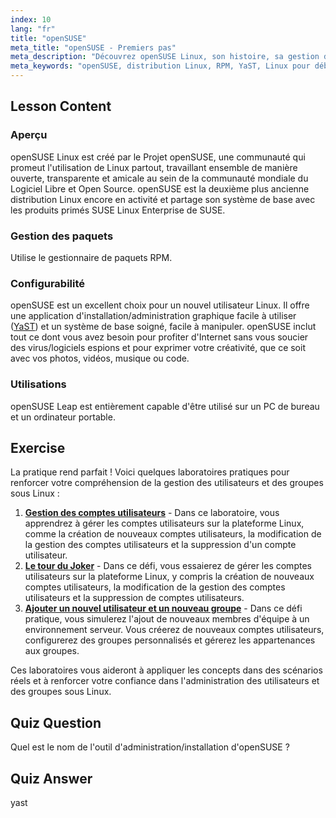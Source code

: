 ```yaml
---
index: 10
lang: "fr"
title: "openSUSE"
meta_title: "openSUSE - Premiers pas"
meta_description: "Découvrez openSUSE Linux, son histoire, sa gestion de paquets (RPM) et sa configurabilité avec YaST. Découvrez pourquoi openSUSE est excellent pour les débutants."
meta_keywords: "openSUSE, distribution Linux, RPM, YaST, Linux pour débutants, tutoriel openSUSE, guide Linux"
---
```


## Lesson Content

### Aperçu

openSUSE Linux est créé par le Projet openSUSE, une communauté qui promeut l'utilisation de Linux partout, travaillant ensemble de manière ouverte, transparente et amicale au sein de la communauté mondiale du Logiciel Libre et Open Source. openSUSE est la deuxième plus ancienne distribution Linux encore en activité et partage son système de base avec les produits primés SUSE Linux Enterprise de SUSE.

### Gestion des paquets

Utilise le gestionnaire de paquets RPM.

### Configurabilité

openSUSE est un excellent choix pour un nouvel utilisateur Linux. Il offre une application d'installation/administration graphique facile à utiliser ([YaST](http://yast.github.io/)) et un système de base soigné, facile à manipuler. openSUSE inclut tout ce dont vous avez besoin pour profiter d'Internet sans vous soucier des virus/logiciels espions et pour exprimer votre créativité, que ce soit avec vos photos, vidéos, musique ou code.

### Utilisations

openSUSE Leap est entièrement capable d'être utilisé sur un PC de bureau et un ordinateur portable.

## Exercise

La pratique rend parfait ! Voici quelques laboratoires pratiques pour renforcer votre compréhension de la gestion des utilisateurs et des groupes sous Linux :

1. **[Gestion des comptes utilisateurs](https://labex.io/fr/labs/linux-user-account-management-49)** - Dans ce laboratoire, vous apprendrez à gérer les comptes utilisateurs sur la plateforme Linux, comme la création de nouveaux comptes utilisateurs, la modification de la gestion des comptes utilisateurs et la suppression d'un compte utilisateur.
2. **[Le tour du Joker](https://labex.io/fr/labs/linux-the-joker-s-trick-270247)** - Dans ce défi, vous essaierez de gérer les comptes utilisateurs sur la plateforme Linux, y compris la création de nouveaux comptes utilisateurs, la modification de la gestion des comptes utilisateurs et la suppression de comptes utilisateurs.
3. **[Ajouter un nouvel utilisateur et un nouveau groupe](https://labex.io/fr/labs/linux-add-new-user-and-group-17987)** - Dans ce défi pratique, vous simulerez l'ajout de nouveaux membres d'équipe à un environnement serveur. Vous créerez de nouveaux comptes utilisateurs, configurerez des groupes personnalisés et gérerez les appartenances aux groupes.

Ces laboratoires vous aideront à appliquer les concepts dans des scénarios réels et à renforcer votre confiance dans l'administration des utilisateurs et des groupes sous Linux.

## Quiz Question

Quel est le nom de l'outil d'administration/installation d'openSUSE ?

## Quiz Answer

yast
